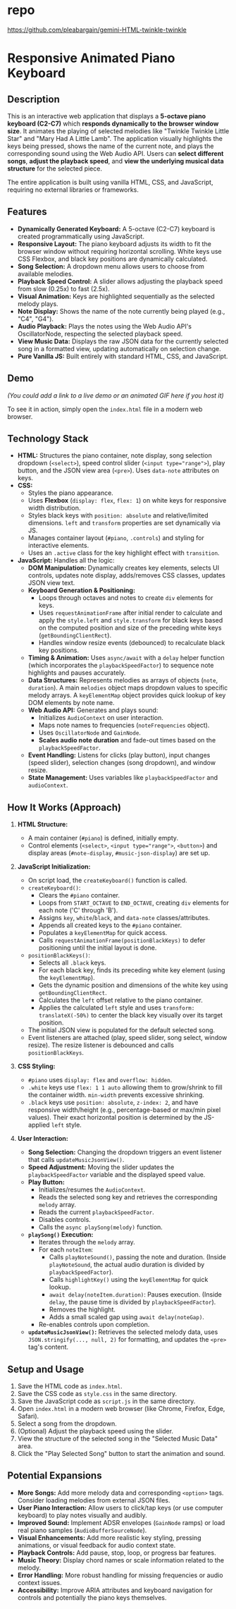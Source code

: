 # repo

https://github.com/pleabargain/gemini-HTML-twinkle-twinkle

# Responsive Animated Piano Keyboard

## Description

This is an interactive web application that displays a **5-octave piano keyboard (C2-C7)** which **responds dynamically to the browser window size**. It animates the playing of selected melodies like "Twinkle Twinkle Little Star" and "Mary Had A Little Lamb". The application visually highlights the keys being pressed, shows the name of the current note, and plays the corresponding sound using the Web Audio API. Users can **select different songs**, **adjust the playback speed**, and **view the underlying musical data structure** for the selected piece.

The entire application is built using vanilla HTML, CSS, and JavaScript, requiring no external libraries or frameworks.

## Features

*   **Dynamically Generated Keyboard:** A 5-octave (C2-C7) keyboard is created programmatically using JavaScript.
*   **Responsive Layout:** The piano keyboard adjusts its width to fit the browser window without requiring horizontal scrolling. White keys use CSS Flexbox, and black key positions are dynamically calculated.
*   **Song Selection:** A dropdown menu allows users to choose from available melodies.
*   **Playback Speed Control:** A slider allows adjusting the playback speed from slow (0.25x) to fast (2.5x).
*   **Visual Animation:** Keys are highlighted sequentially as the selected melody plays.
*   **Note Display:** Shows the name of the note currently being played (e.g., "C4", "G4").
*   **Audio Playback:** Plays the notes using the Web Audio API's OscillatorNode, respecting the selected playback speed.
*   **View Music Data:** Displays the raw JSON data for the currently selected song in a formatted view, updating automatically on selection change.
*   **Pure Vanilla JS:** Built entirely with standard HTML, CSS, and JavaScript.

## Demo

*(You could add a link to a live demo or an animated GIF here if you host it)*

To see it in action, simply open the `index.html` file in a modern web browser.

## Technology Stack

*   **HTML:** Structures the piano container, note display, song selection dropdown (`<select>`), speed control slider (`<input type="range">`), play button, and the JSON view area (`<pre>`). Uses `data-note` attributes on keys.
*   **CSS:**
    *   Styles the piano appearance.
    *   Uses **Flexbox** (`display: flex`, `flex: 1`) on white keys for responsive width distribution.
    *   Styles black keys with `position: absolute` and relative/limited dimensions. `left` and `transform` properties are set dynamically via JS.
    *   Manages container layout (`#piano`, `.controls`) and styling for interactive elements.
    *   Uses an `.active` class for the key highlight effect with `transition`.
*   **JavaScript:** Handles all the logic:
    *   **DOM Manipulation:** Dynamically creates key elements, selects UI controls, updates note display, adds/removes CSS classes, updates JSON view text.
    *   **Keyboard Generation & Positioning:**
        *   Loops through octaves and notes to create `div` elements for keys.
        *   Uses `requestAnimationFrame` after initial render to calculate and apply the `style.left` and `style.transform` for black keys based on the computed position and size of the preceding white keys (`getBoundingClientRect`).
        *   Handles window resize events (debounced) to recalculate black key positions.
    *   **Timing & Animation:** Uses `async/await` with a `delay` helper function (which incorporates the `playbackSpeedFactor`) to sequence note highlights and pauses accurately.
    *   **Data Structures:** Represents melodies as arrays of objects (`note`, `duration`). A main `melodies` object maps dropdown values to specific melody arrays. A `keyElementMap` object provides quick lookup of key DOM elements by note name.
    *   **Web Audio API:** Generates and plays sound:
        *   Initializes `AudioContext` on user interaction.
        *   Maps note names to frequencies (`noteFrequencies` object).
        *   Uses `OscillatorNode` and `GainNode`.
        *   **Scales audio note duration** and fade-out times based on the `playbackSpeedFactor`.
    *   **Event Handling:** Listens for clicks (play button), input changes (speed slider), selection changes (song dropdown), and window resize.
    *   **State Management:** Uses variables like `playbackSpeedFactor` and `audioContext`.

## How It Works (Approach)

1.  **HTML Structure:**
    *   A main container (`#piano`) is defined, initially empty.
    *   Control elements (`<select>`, `<input type="range">`, `<button>`) and display areas (`#note-display`, `#music-json-display`) are set up.

2.  **JavaScript Initialization:**
    *   On script load, the `createKeyboard()` function is called.
    *   `createKeyboard()`:
        *   Clears the `#piano` container.
        *   Loops from `START_OCTAVE` to `END_OCTAVE`, creating `div` elements for each note ('C' through 'B').
        *   Assigns `key`, `white`/`black`, and `data-note` classes/attributes.
        *   Appends all created keys to the `#piano` container.
        *   Populates a `keyElementMap` for quick access.
        *   Calls `requestAnimationFrame(positionBlackKeys)` to defer positioning until the initial layout is done.
    *   `positionBlackKeys()`:
        *   Selects all `.black` keys.
        *   For each black key, finds its preceding white key element (using the `keyElementMap`).
        *   Gets the dynamic position and dimensions of the white key using `getBoundingClientRect`.
        *   Calculates the `left` offset relative to the piano container.
        *   Applies the calculated `left` style and uses `transform: translateX(-50%)` to center the black key visually over its target position.
    *   The initial JSON view is populated for the default selected song.
    *   Event listeners are attached (play, speed slider, song select, window resize). The resize listener is debounced and calls `positionBlackKeys`.

3.  **CSS Styling:**
    *   `#piano` uses `display: flex` and `overflow: hidden`.
    *   `.white` keys use `flex: 1 1 auto` allowing them to grow/shrink to fill the container width. `min-width` prevents excessive shrinking.
    *   `.black` keys use `position: absolute`, `z-index: 2`, and have responsive width/height (e.g., percentage-based or max/min pixel values). Their exact horizontal position is determined by the JS-applied `left` style.

4.  **User Interaction:**
    *   **Song Selection:** Changing the dropdown triggers an event listener that calls `updateMusicJsonView()`.
    *   **Speed Adjustment:** Moving the slider updates the `playbackSpeedFactor` variable and the displayed speed value.
    *   **Play Button:**
        *   Initializes/resumes the `AudioContext`.
        *   Reads the selected song key and retrieves the corresponding `melody` array.
        *   Reads the current `playbackSpeedFactor`.
        *   Disables controls.
        *   Calls the `async playSong(melody)` function.
    *   **`playSong()` Execution:**
        *   Iterates through the `melody` array.
        *   For each `noteItem`:
            *   Calls `playNoteSound()`, passing the note and duration. (Inside `playNoteSound`, the actual audio duration is divided by `playbackSpeedFactor`).
            *   Calls `highlightKey()` using the `keyElementMap` for quick lookup.
            *   `await delay(noteItem.duration)`: Pauses execution. (Inside `delay`, the pause time is divided by `playbackSpeedFactor`).
            *   Removes the highlight.
            *   Adds a small scaled gap using `await delay(noteGap)`.
        *   Re-enables controls upon completion.
    *   **`updateMusicJsonView()`:** Retrieves the selected melody data, uses `JSON.stringify(..., null, 2)` for formatting, and updates the `<pre>` tag's content.

## Setup and Usage

1.  Save the HTML code as `index.html`.
2.  Save the CSS code as `style.css` in the same directory.
3.  Save the JavaScript code as `script.js` in the same directory.
4.  Open `index.html` in a modern web browser (like Chrome, Firefox, Edge, Safari).
5.  Select a song from the dropdown.
6.  (Optional) Adjust the playback speed using the slider.
7.  View the structure of the selected song in the "Selected Music Data" area.
8.  Click the "Play Selected Song" button to start the animation and sound.

## Potential Expansions

*   **More Songs:** Add more melody data and corresponding `<option>` tags. Consider loading melodies from external JSON files.
*   **User Piano Interaction:** Allow users to click/tap keys (or use computer keyboard) to play notes visually and audibly.
*   **Improved Sound:** Implement ADSR envelopes (`GainNode` ramps) or load real piano samples (`AudioBufferSourceNode`).
*   **Visual Enhancements:** Add more realistic key styling, pressing animations, or visual feedback for audio context state.
*   **Playback Controls:** Add pause, stop, loop, or progress bar features.
*   **Music Theory:** Display chord names or scale information related to the melody.
*   **Error Handling:** More robust handling for missing frequencies or audio context issues.
*   **Accessibility:** Improve ARIA attributes and keyboard navigation for controls and potentially the piano keys themselves.